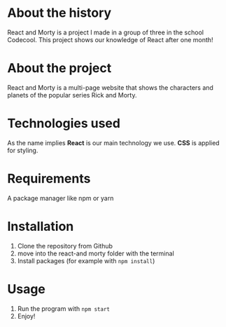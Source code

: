 # About the history

React and Morty is a project I made in a group of three in the school Codecool. 
This project shows our knowledge of React after one month!

# About the project

React and Morty is a multi-page website that shows the characters and planets of the popular series Rick and Morty.

# Technologies used

As the name implies **React** is our main technology we use.
**CSS** is applied for styling. 

# Requirements

A package manager like npm or yarn

# Installation

1. Clone the repository from Github
2. move into the react-and morty folder with the terminal 
3. Install packages (for example with ``npm install``)

# Usage

1. Run the program with ``npm start``
2. Enjoy!